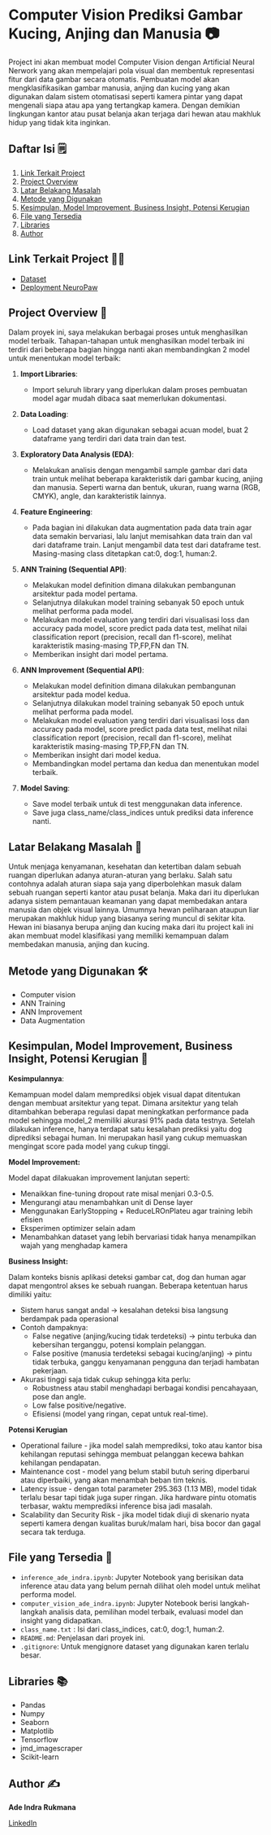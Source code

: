 # Computer Vision Prediksi Gambar Kucing, Anjing dan Manusia 📷

Project ini akan membuat model Computer Vision dengan Artificial Neural Nerwork yang akan mempelajari pola visual dan membentuk representasi fitur dari data gambar secara otomatis. Pembuatan model akan mengklasifikasikan gambar manusia, anjing dan kucing yang akan digunakan dalam sistem otomatisasi seperti kamera pintar yang dapat mengenali siapa atau apa yang tertangkap kamera. Dengan demikian lingkungan kantor atau pusat belanja akan terjaga dari hewan atau makhluk hidup yang tidak kita inginkan.

## Daftar Isi 🗒️
1. [Link Terkait Project](#link-terkait-project-)
2. [Project Overview](#project-overview-)
3. [Latar Belakang Masalah](#latar-belakang-masalah-)
4. [Metode yang Digunakan](#metode-yang-digunakan-️)
5. [Kesimpulan, Model Improvement, Business Insight, Potensi Kerugian](#kesimpulan-model-improvement-business-insight-potensi-kerugian-)
6. [File yang Tersedia](#file-yang-tersedia-)
7. [Libraries](#libraries-)
8. [Author](#author-️)

## Link Terkait Project ⛓️‍💥

 - [Dataset](https://www.kaggle.com/datasets/raunakgola/paws-people-and-pals-a-visual-trio)
 - [Deployment NeuroPaw](https://huggingface.co/spaces/adeindrar/NeuroPaw)

## Project Overview 📝

Dalam proyek ini, saya melakukan berbagai proses untuk menghasilkan model terbaik. Tahapan-tahapan untuk menghasilkan model terbaik ini terdiri dari beberapa bagian hingga nanti akan membandingkan 2 model untuk menentukan model terbaik:

1. **Import Libraries**:
    - Import seluruh library yang diperlukan dalam proses pembuatan model agar mudah dibaca saat memerlukan dokumentasi.

2. **Data Loading**:
    - Load dataset yang akan digunakan sebagai acuan model, buat 2 dataframe yang terdiri dari data train dan test.

3. **Exploratory Data Analysis (EDA)**:
    - Melakukan analisis dengan mengambil sample gambar dari data train untuk melihat beberapa karakteristik dari gambar kucing, anjing dan manusia. Seperti warna dan bentuk, ukuran, ruang warna (RGB, CMYK), angle, dan karakteristik lainnya.

4. **Feature Engineering**:
    - Pada bagian ini dilakukan data augmentation pada data train agar data semakin bervariasi, lalu lanjut memisahkan data train dan val dari dataframe train. Lanjut mengambil data test dari dataframe test. Masing-masing class ditetapkan cat:0, dog:1, human:2.

5. **ANN Training (Sequential API)**:
    - Melakukan model definition dimana dilakukan pembangunan arsitektur pada model pertama.
    - Selanjutnya dilakukan model training sebanyak 50 epoch untuk melihat performa pada model.
    - Melakukan model evaluation yang terdiri dari visualisasi loss dan accuracy pada model, score predict pada data test, melihat nilai classification report (precision, recall dan f1-score), melihat karakteristik masing-masing TP,FP,FN dan TN.
    - Memberikan insight dari model pertama.

6. **ANN Improvement (Sequential API)**:
     - Melakukan model definition dimana dilakukan pembangunan arsitektur pada model kedua.
    - Selanjutnya dilakukan model training sebanyak 50 epoch untuk melihat performa pada model.
    - Melakukan model evaluation yang terdiri dari visualisasi loss dan accuracy pada model, score predict pada data test, melihat nilai classification report (precision, recall dan f1-score), melihat karakteristik masing-masing TP,FP,FN dan TN.
    - Memberikan insight dari model kedua.
    - Membandingkan model pertama dan kedua dan menentukan model terbaik.

7. **Model Saving**:
    - Save model terbaik untuk di test menggunakan data inference.
    - Save juga class_name/class_indices untuk prediksi data inference nanti.

## Latar Belakang Masalah 🧐

Untuk menjaga kenyamanan, kesehatan dan ketertiban dalam sebuah ruangan diperlukan adanya aturan-aturan yang berlaku. Salah satu contohnya adalah aturan siapa saja yang diperbolehkan masuk dalam sebuah ruangan seperti kantor atau pusat belanja. Maka dari itu diperlukan adanya sistem pemantauan keamanan yang dapat membedakan antara manusia dan objek visual lainnya. Umumnya hewan peliharaan ataupun liar merupakan makhluk hidup yang biasanya sering muncul di sekitar kita. Hewan ini biasanya berupa anjing dan kucing maka dari itu project kali ini akan membuat model klasifikasi yang memiliki kemampuan dalam membedakan manusia, anjing dan kucing.

## Metode yang Digunakan 🛠️

- Computer vision
- ANN Training
- ANN Improvement
- Data Augmentation

## Kesimpulan, Model Improvement, Business Insight, Potensi Kerugian 🧠

**Kesimpulannya**:

Kemampuan model dalam memprediksi objek visual dapat ditentukan dengan membuat arsitektur yang tepat. Dimana arsitektur yang telah ditambahkan beberapa regulasi dapat meningkatkan performance pada model sehingga model_2 memiliki akurasi 91% pada data testnya. Setelah dilakukan inference, hanya terdapat satu kesalahan prediksi yaitu dog diprediksi sebagai human. Ini merupakan hasil yang cukup memuaskan mengingat score pada model yang cukup tinggi.

**Model Improvement:**

Model dapat dilakuakan improvement lanjutan seperti:
- Menaikkan fine-tuning dropout rate misal menjari 0.3-0.5.
- Mengurangi atau menambahkan unit di Dense layer
- Menggunakan EarlyStopping + ReduceLROnPlateu agar training lebih efisien
- Eksperimen optimizer selain adam
- Menambahkan dataset yang lebih bervariasi tidak hanya menampilkan wajah yang menghadap kamera

**Business Insight:**

Dalam konteks bisnis aplikasi deteksi gambar cat, dog dan human agar dapat mengontrol akses ke sebuah ruangan. Beberapa ketentuan harus dimiliki yaitu:
- Sistem harus sangat andal -> kesalahan deteksi bisa langsung berdampak pada operasional
- Contoh dampaknya:
    - False negative (anjing/kucing tidak terdeteksi) -> pintu terbuka dan kebersihan terganggu, potensi komplain pelanggan.
    - False positive (manusia terdeteksi sebagai kucing/anjing) -> pintu tidak terbuka, ganggu kenyamanan pengguna dan terjadi hambatan pekerjaan.
- Akurasi tinggi saja tidak cukup sehingga kita perlu:
    - Robustness atau stabil menghadapi berbagai kondisi pencahayaan, pose dan angle.
    - Low false positive/negative.
    - Efisiensi (model yang ringan, cepat untuk real-time).

**Potensi Kerugian**
- Operational failure - jika model salah memprediksi, toko atau kantor bisa kehilangan reputasi sehingga membuat pelanggan kecewa bahkan kehilangan pendapatan.
- Maintenance cost - model yang belum stabil butuh sering diperbarui atau diperbaiki, yang akan menambah beban tim teknis.
- Latency issue - dengan total parameter 295.363 (1.13 MB), model tidak terlalu besar tapi tidak juga super ringan. Jika hardware pintu otomatis terbasar, waktu memprediksi inference bisa jadi masalah.
- Scalability dan Security Risk - jika model tidak diuji di skenario nyata seperti kamera dengan kualitas buruk/malam hari, bisa bocor dan gagal secara tak terduga.

## File yang Tersedia 📂

- `inference_ade_indra.ipynb`: Jupyter Notebook yang berisikan data inference atau data yang belum pernah dilihat oleh model untuk melihat performa model.
- `computer_vision_ade_indra.ipynb`: Jupyter Notebook berisi langkah-langkah analisis data, pemilihan model terbaik, evaluasi model dan insight yang didapatkan.
- `class_name.txt` : Isi dari class_indices, cat:0, dog:1, human:2.
- `README.md`: Penjelasan dari proyek ini.
- `.gitignore`: Untuk mengignore dataset yang digunakan karen terlalu besar.


## Libraries 📚
- Pandas
- Numpy
- Seaborn
- Matplotlib
- Tensorflow
- jmd_imagescraper
- Scikit-learn

## Author ✍️
**Ade Indra Rukmana**

[LinkedIn](https://www.linkedin.com/in/ade-indra-rukmana/)